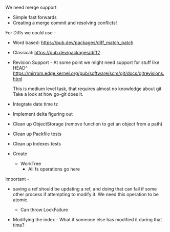 We need merge support
- Simple fast forwards
- Creating a merge commit and resolving conflicts!

For Diffs we could use -
  * Word based: https://pub.dev/packages/diff_match_patch
  * Classical: https://pub.dev/packages/diff2

* Revision Support - At some point we might need support for stuff like HEAD^
  https://mirrors.edge.kernel.org/pub/software/scm/git/docs/gitrevisions.html

  This is medium level task, that requires almost no knowledge about git
  Take a look at how go-git does it.

- Integrate date time tz
- Implement delta figuring out
- Clean up ObjectStorage (remove function to get an object from a path)
- Clean up Packfile tests
- Clean up Indexes tests

- Create
  - WorkTree
    - All fs operations go here

Important -
* saving a ref should be updating a ref, and doing that can fail
  if some other process if attempting to modify it. We need this
  operation to be atomic.
  - Can throw LockFailure

* Modifying the index - What if someone else has modified it during that time?
